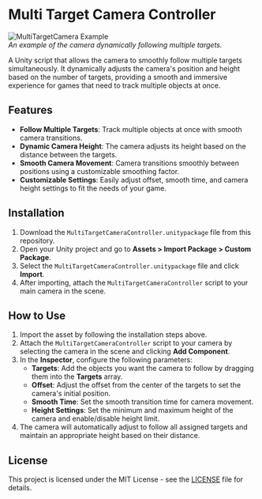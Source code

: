 # Multi Target Camera Controller  

![MultiTargetCamera Example](Media/GIF1%20-%20README.gif)  
*An example of the camera dynamically following multiple targets.*

A Unity script that allows the camera to smoothly follow multiple targets simultaneously. It dynamically adjusts the camera's position and height based on the number of targets, providing a smooth and immersive experience for games that need to track multiple objects at once.

## Features  
- **Follow Multiple Targets**: Track multiple objects at once with smooth camera transitions.  
- **Dynamic Camera Height**: The camera adjusts its height based on the distance between the targets.  
- **Smooth Camera Movement**: Camera transitions smoothly between positions using a customizable smoothing factor.  
- **Customizable Settings**: Easily adjust offset, smooth time, and camera height settings to fit the needs of your game.

## Installation  
1. Download the `MultiTargetCameraController.unitypackage` file from this repository.  
2. Open your Unity project and go to **Assets > Import Package > Custom Package**.  
3. Select the `MultiTargetCameraController.unitypackage` file and click **Import**.  
4. After importing, attach the `MultiTargetCameraController` script to your main camera in the scene.

## How to Use  
1. Import the asset by following the installation steps above.  
2. Attach the `MultiTargetCameraController` script to your camera by selecting the camera in the scene and clicking **Add Component**.  
3. In the **Inspector**, configure the following parameters:
   - **Targets**: Add the objects you want the camera to follow by dragging them into the **Targets** array.
   - **Offset**: Adjust the offset from the center of the targets to set the camera's initial position.
   - **Smooth Time**: Set the smooth transition time for camera movement.
   - **Height Settings**: Set the minimum and maximum height of the camera and enable/disable height limit.
4. The camera will automatically adjust to follow all assigned targets and maintain an appropriate height based on their distance.

## License  
This project is licensed under the MIT License - see the [LICENSE](LICENSE) file for details.
